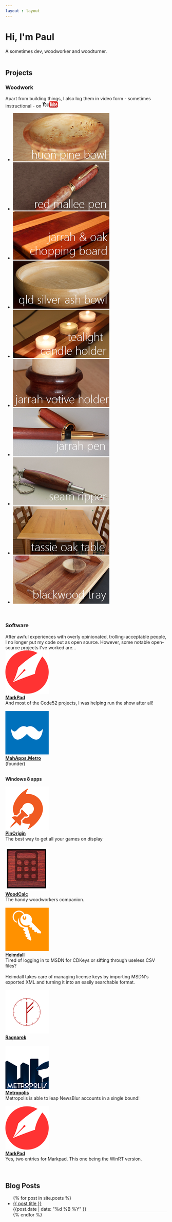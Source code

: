 ```yaml
---
layout : layout
---
```

<h1>Hi, I'm Paul</h1>
<div id="about">A sometimes dev, woodworker and woodturner.</div>
<br />
<h2>Projects</h2>
<h3>Woodwork</h3>
Apart from building things, I also log them in video form - sometimes instructional - on <a href="http://www.youtube.com/playlist?list=PLIAY4op1UapjlW0WBJqvqzWir-bGCJerj"><img src="/images/youtube.png" title="YouTube" alt="YouTube" /></a>

<ul id="wwprojects">
<li><a href="http://www.flickr.com/photos/vikingcode/12281024344/"><img src="/images/wwprojects/huonpine.png" /></a></li>
<li><a href="http://www.flickr.com/photos/vikingcode/11825531614/"><img src="/images/wwprojects/redmalleepen.png" /></a></li>
<li><a href="http://www.flickr.com/photos/vikingcode/10831560306/"><img src="/images/wwprojects/jochop.png" /></a></li>
<li><a href="http://www.flickr.com/photos/vikingcode/10831712474/"><img src="/images/wwprojects/qldashbowl.png" /></a></li>
<li><a href="http://www.flickr.com/photos/vikingcode/11417267643/"><img src="/images/wwprojects/tealight.png" /></a></li>
<li><a href="http://www.flickr.com/photos/vikingcode/11459812524/"><img src="/images/wwprojects/jvotive.png" /></a></li>
<li><a href="http://www.flickr.com/photos/vikingcode/10974247284/"><img src="/images/wwprojects/jarrahpen.png" /></a></li>
<li><a href="http://www.flickr.com/photos/vikingcode/11448951175/"><img src="/images/wwprojects/quickunpick.png" /></a></li>

<li><a href="http://www.flickr.com/photos/vikingcode/10549480626/"><img src="/images/wwprojects/tasoaktable.png" /></a></li>
<li><a href="http://www.flickr.com/photos/vikingcode/10549539684/"><img src="/images/wwprojects/blackwoodtray.png" /></a></li>

</ul>

<div class="clear">&nbsp;</div>
<h3>Software</h3>
After awful experiences with overly opinionated, trolling-acceptable people, I no longer put my code out as open source.
However, some notable open-source projects I've worked are...

<div class="project">
	<div class="project_image"><img src="/images/markpad.png"></div>
	<div class="project_desc">
	 <strong><a href="https://github.com/Code52/DownmarkerWPF">MarkPad</a></strong><br />
	 And most of the Code52 projects, I was helping run the show after all!
	</div>
</div>
<div class="clear">&nbsp;</div>

<div class="project">
	<div class="project_image"><img src="/images/mahapps.metro.logo2.png"></div>
	<div class="project_desc">
	 <strong><a href="https://github.com/MahApps/MahApps.Metro">MahApps.Metro</a></strong><br />(founder)
	</div>
</div>

<div class="clear">&nbsp;</div>

<strong>Windows 8 apps</strong>
<div class="project">
	<div class="project_image"><img src="/images/pinorigin.png"></div>
	<div class="project_desc">
	 <strong><a href="/pinorigin/">PinOrigin</a></strong><br />
	 The best way to get all your games on display
	</div>
</div>
<div class="clear">&nbsp;</div>

<div class="project">
	<div class="project_image"><img src="/images/woodcalc.png"></div>
	<div class="project_desc">
	 <strong><a href="/woodcalc/">WoodCalc</a></strong><br />
	 The handy woodworkers companion.
	</div>
</div>
<div class="clear">&nbsp;</div>

<div class="project">
	<div class="project_image"><img src="/images/heimdall.png"></div>
	<div class="project_desc">
	 <strong><a href="/Heimdall/">Heimdall</a></strong><br />
	 Tired of logging in to MSDN for CDKeys or sifting through useless CSV files?<br/><br/>
Heimdall takes care of managing license keys by importing MSDN's exported XML and turning it into an easily searchable format.
	</div>
</div>
<div class="clear">&nbsp;</div>

<div class="project">
	<div class="project_image"><img src="/images/ragnarok.png"></div>
	<div class="project_desc">
	 <strong><a href="">Ragnarok</a></strong><br />
	</div>
</div>
<div class="clear">&nbsp;</div>

<div class="project">
	<div class="project_image"><img src="/images/metropolis.png"></div>
	<div class="project_desc">
	 <strong><a href="">Metropolis</a></strong><br />
	 Metropolis is able to leap NewsBlur accounts in a single bound!
	</div>
</div>
<div class="clear">&nbsp;</div>

<div class="project">
	<div class="project_image"><img src="/images/markpad.png"></div>
	<div class="project_desc">
	 <strong><a href="">MarkPad</a></strong><br />
	 Yes, two entries for Markpad. This one being the WinRT version.
	</div>
</div>
<div class="clear">&nbsp;</div>

<br />
<h2>Blog Posts</h2>
<ul id="archive">
{% for post in site.posts  %}
	<li style="border-bottom: 1px solid #f5f5f5;">
		<div class="post_list_title"><a href="{{post.url}}">{{ post.title }}</a></div>
		<div class="post_list_date">	{{post.date | date: "%d %B %Y"  }}</div>
		<div style="clear:both"></div>
	</li>
{% endfor %}
</ul>